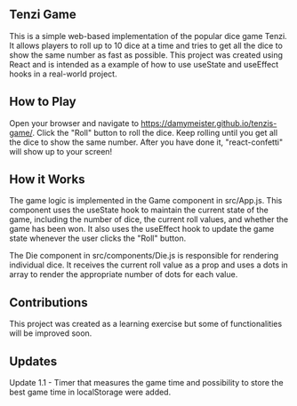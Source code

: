 ## Tenzi Game
This is a simple web-based implementation of the popular dice game Tenzi. It allows players to roll up to 10 dice at a time and tries 
to get all the dice to show the same number as fast as possible. 
This project was created using React and is intended as a example of how to use useState and useEffect hooks in a real-world project.

## How to Play
Open your browser and navigate to https://damymeister.github.io/tenzis-game/.
Click the "Roll" button to roll the dice.
Keep rolling until you get all the dice to show the same number. After you have done it, "react-confetti" will show up to your screen!

## How it Works
The game logic is implemented in the Game component in src/App.js. This component uses the useState hook to maintain the current state of the game, including the number of dice, the current roll values, and whether the game has been won. It also uses the useEffect hook to update the game state whenever the user clicks the "Roll" button.

The Die component in src/components/Die.js is responsible for rendering individual dice. It receives the current roll value as a prop and uses a dots in array to render the appropriate number of dots for each value.

## Contributions

This project was created as a learning exercise but some of functionalities will be improved soon. 

## Updates

Update 1.1 - Timer that measures the game time and possibility to store the best game time in localStorage were added.
